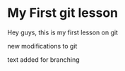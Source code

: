 # My First git lesson

Hey guys, this is my first lesson on git 

new modifications to git

text added for branching 